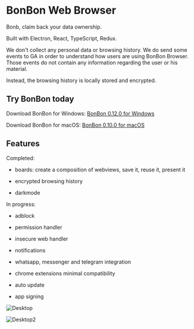 # BonBon Web Browser

Bonb, claim back your data ownership.

Built with Electron, React, TypeScript, Redux.

We don't collect any personal data or browsing history. We do send some events to GA in order to understand how users are using BonBon Browser. Those events do not contain any information regarding the user or his material.

Instead, the browsing history is locally stored and encrypted.

## Try BonBon today

Download BonBon for Windows: [BonBon 0.12.0 for Windows](https://github.com/danielfebrero/bonbon-web-browser/releases/download/0.12.0/BonBon.Setup.0.12.0.exe)

Download BonBon for macOS: [BonBon 0.10.0 for macOS](https://github.com/danielfebrero/bonbon-web-browser/releases/download/v0.10.0/Bonb-0.10.0.dmg)

## Features

Completed:

- boards: create a composition of webviews, save it, reuse it, present it

- encrypted browsing history

- darkmode

In progress:

- adblock

- permission handler

- insecure web handler

- notifications

- whatsapp, messenger and telegram integration

- chrome extensions minimal compatibility

- auto update

- app signing

![Desktop](https://github.com/danielfebrero/bonbon-web-browser/blob/master/images/desktop1.PNG)

![Desktop2](https://github.com/danielfebrero/bonbon-web-browser/blob/master/images/desktop2.PNG)
